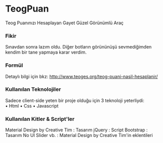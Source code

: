 # TeogPuan
Teog Puanınızı Hesaplayan Gayet Güzel Görünümlü Araç

### Fikir
Sınavdan sonra lazım oldu. Diğer botların görününüşü sevmediğimden kendim bir tane yapmaya karar verdim.

### Formül
Detaylı bilgi için bkz: http://www.teoges.org/teog-puani-nasil-hesaplanir/

### Kullanılan Teknolojiler
Sadece client-side yeten bir proje olduğu için 3 teknoloji yeterliydi: <br/>
  • Html
  • Css
  • Javascript
  
### Kullanılan Kitler & Script'ler
Material Design by Creative Tim : Tasarım
jQuery : Script
Bootstrap : Tasarım
No UI Slider vb. : Material Design by Creative Tim'in eklentileri
